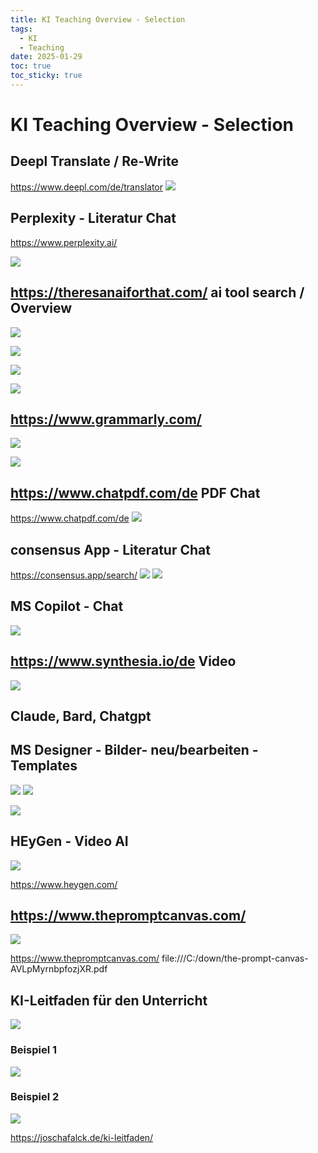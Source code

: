 ```yaml
---
title: KI Teaching Overview - Selection
tags:
  - KI
  - Teaching
date: 2025-01-29
toc: true
toc_sticky: true
---
```


# KI Teaching  Overview - Selection

## Deepl Translate / Re-Write 

https://www.deepl.com/de/translator
![](../_asset/2025-01-29-ki-lehre-20250129095302.jpg)

## Perplexity - Literatur Chat

https://www.perplexity.ai/

![](../_asset/2025-01-29-ki-lehre-20250129095653.jpg)




## https://theresanaiforthat.com/ ai tool search / Overview 

![](../_asset/2025-01-29-ki-lehre-20250129100234.jpg)

![](../_asset/2025-01-29-ki-lehre-20250129100514.jpg)


![](../_asset/2025-01-29-ki-lehre-20250129100638.jpg)


![](../_asset/2025-01-29-ki-lehre-20250129101421.jpg)

## https://www.grammarly.com/

![](../_asset/2025-01-29-ki-lehre-20250129100023.jpg)

![](../_asset/2025-01-29-ki-lehre-20250129100049.jpg)



## https://www.chatpdf.com/de PDF Chat 

https://www.chatpdf.com/de
![](../_asset/2025-01-29-ki-lehre-20250129095848.jpg)

## consensus App - Literatur Chat 


https://consensus.app/search/
![](../_asset/2025-01-29-ki-lehre-20250129095437.jpg)
![](../_asset/2025-01-29-ki-lehre-20250129095544.jpg)


## MS Copilot - Chat 
![](../_asset/2025-01-29-ki-lehre-20250129102128.jpg)

## https://www.synthesia.io/de Video 

![](../_asset/2025-01-29-ki-lehre-20250129102009.jpg)

## Claude, Bard, Chatgpt 


## MS Designer - Bilder- neu/bearbeiten - Templates 
![](../_asset/2025-01-29-ki-lehre-20250129102323.jpg)
![](../_asset/2025-01-29-ki-lehre-20250129102411.jpg)

![](../_asset/2025-01-29-ki-lehre-20250129102429.jpg)

## HEyGen - Video AI
![](../_asset/2025-01-29-ki-lehre-20250129101902.jpg)

https://www.heygen.com/

## https://www.thepromptcanvas.com/

![](../_asset/2025-01-29-ki-lehre-20250129101546.jpg)

https://www.thepromptcanvas.com/
file:///C:/down/the-prompt-canvas-AVLpMyrnbpfozjXR.pdf


## KI-Leitfaden für den Unterricht

![](../_asset/2025-01-29-ki-lehre-20250129094905.jpg)


### Beispiel 1 

![](../_asset/2025-01-29-ki-lehre-20250129095003.jpg)


### Beispiel 2
![](../_asset/2025-01-29-ki-lehre-20250129095021.jpg)


https://joschafalck.de/ki-leitfaden/